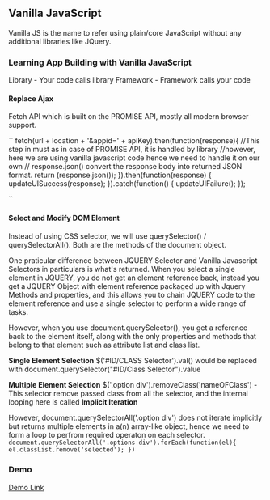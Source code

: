 

## Vanilla JavaScript

Vanilla JS is the name to refer using plain/core JavaScript without any additional libraries like JQuery. 


### Learning App Building with Vanilla JavaScript

Library - Your code calls library
Framework - Framework calls your code


#### Replace Ajax

Fetch API which is built on the PROMISE API, mostly all modern browser support.

``
    fetch(url + location + '&appid=' + apiKey).then(function(response){
    //This step in must as in case of PROMISE API, it is handled by library
    //however, here we are using vanilla javascript code hence we need to handle it on our own
    // response.json() convert the response body into returned JSON format.
        return (response.json());
    }).then(function(response) {
        updateUISuccess(response);
    }).catch(function() {
        updateUIFailure();
    });

``

#### Select and Modify DOM Element

Instead of using CSS selector, we will use querySelector() / querySelectorAll().
Both are the methods of the document object. 

One praticular difference between JQUERY Selector and Vanilla Javascript Selectors in particulars is what's returned.
When you select a single element in JQUERY, you do not get an element reference back, instead you get a JQUERY Object with element reference packaged up with Jquery Methods and properties, and this allows you to chain JQUERY code to the element reference and use a single selector to perform a wide range of tasks.

However, when you use document.querySelector(), you get a reference back to the element itself, along with the only properties and methods that belong to that element such as attribute list and class list.

**Single Element Selection**
$('#ID/CLASS Selector').val() would be replaced with document.querySelector("#ID/Class Selector").value

**Multiple Element Selection**
$('.option div').removeClass('nameOFClass') - This selector remove passed class from all the selector, and the internal looping here is called **Implicit Iteration**

However, document.querySelectorAll('.option div') does not iterate implicitly but returns multiple elements in a(n) array-like object, hence we need to form a loop to perfrom required operaton on each selector.
``
document.querySelectorAll('.options div').forEach(function(el){
    el.classList.remove('selected');
})
``



### Demo

[Demo Link](https://vanilla-javascript-app.herokuapp.com/)


